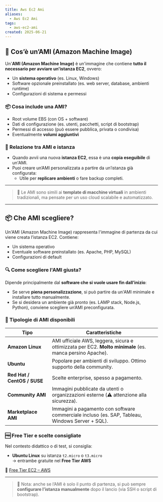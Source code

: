 ```yaml
---
title: Aws Ec2 Ami
aliases:
  - Aws Ec2 Ami
tags:
  - aws-ec2-ami
created: 2025-06-21
---
```

## 🧱 Cos’è un’AMI (Amazon Machine Image)

Un'**AMI (Amazon Machine Image)** è un'immagine che contiene **tutto il necessario per avviare un'istanza EC2**, ovvero:

- Un **sistema operativo** (es. Linux, Windows)
- Software opzionale preinstallato (es. web server, database, ambienti runtime)
- Configurazioni di sistema e permessi

### 📦 Cosa include una AMI?

- Root volume EBS (con OS + software)
- Dati di configurazione (es. utenti, pacchetti, script di bootstrap)
- Permessi di accesso (può essere pubblica, privata o condivisa)
- Eventualmente **volumi aggiuntivi**

### 🔄 Relazione tra AMI e istanza

- Quando avvii una nuova **istanza EC2**, essa è una **copia eseguibile** di un'AMI.
- Puoi creare un’AMI personalizzata a partire da un’istanza già configurata:
  - Utile per **replicare ambienti** o fare backup completi.

---

> 🧠 Le AMI sono simili ai **template di macchine virtuali** in ambienti tradizionali, ma pensate per un uso cloud scalabile e automatizzato.

---

## 📦 Che AMI scegliere?

Un'AMI (Amazon Machine Image) rappresenta l'immagine di partenza da cui viene creata l’istanza EC2. Contiene:

- Un sistema operativo
- Eventuale software preinstallato (es. Apache, PHP, MySQL)
- Configurazioni di default

### 🔍 Come scegliere l'AMI giusta?

Dipende principalmente dal **software che si vuole usare fin dall’inizio**:

- Se serve **piena personalizzazione**, si può partire da un'AMI minimale e installare tutto manualmente.
- Se si desidera un ambiente già pronto (es. LAMP stack, Node.js, Python), conviene scegliere un’AMI preconfigurata.

### 🧱 Tipologie di AMI disponibili

| Tipo           | Caratteristiche |
|----------------|-----------------|
| **Amazon Linux** | AMI ufficiale AWS, leggera, sicura e ottimizzata per EC2. **Molto minimale** (es. manca persino Apache). |
| **Ubuntu**        | Popolare per ambienti di sviluppo. Ottimo supporto della community. |
| **Red Hat / CentOS / SUSE** | Scelte enterprise, spesso a pagamento. |
| **Community AMI** | Immagini pubblicate da utenti o organizzazioni esterne (⚠️ attenzione alla sicurezza). |
| **Marketplace AMI** | Immagini a pagamento con software commerciale incluso (es. SAP, Tableau, Windows Server + SQL). |

### 🆓 Free Tier e scelte consigliate

Nel contesto didattico o di test, si consiglia:

- **Ubuntu Linux** su istanza `t2.micro` o `t3.micro`  
  → entrambe gratuite nel **Free Tier AWS**

🔗 [Free Tier EC2 – AWS](https://aws.amazon.com/it/free/)

---

> 🧠 Nota: anche se l’AMI è solo il punto di partenza, si può sempre **configurare l’istanza manualmente** dopo il lancio (via SSH o script di bootstrap).


